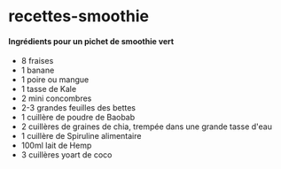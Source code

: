 # recettes-smoothie


#### Ingrédients pour un pichet de smoothie vert
* 8 fraises
* 1 banane
* 1 poire ou mangue
* 1 tasse de Kale
* 2 mini concombres
* 2-3 grandes feuilles des bettes
* 1 cuillère de poudre de Baobab
* 2 cuillères de graines de chia, trempée dans une grande tasse d'eau
* 1 cuillère de Spiruline alimentaire
* 100ml lait de Hemp
* 3 cuillères yoart de coco


